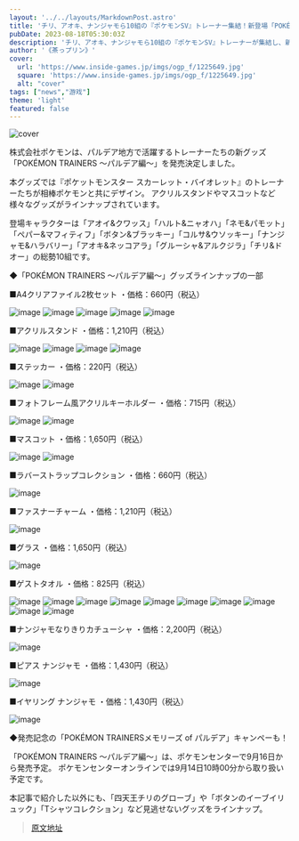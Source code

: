 ```yaml
---
layout: '../../layouts/MarkdownPost.astro'
title: 'チリ、アオキ、ナンジャモら10組の『ポケモンSV』トレーナー集結！新登場「POKÉMON TRAINERS ～パルデア編～」で相棒と仲良くグッズ化'
pubDate: 2023-08-18T05:30:03Z
description: 'チリ、アオキ、ナンジャモら10組の『ポケモンSV』トレーナーが集結し、新登場「POKÉMON TRAINERS ～パルデア編～」で相棒と仲良くグッズ化されることが発表されました。'
author: '《茶っプリン》'
cover:
  url: 'https://www.inside-games.jp/imgs/ogp_f/1225649.jpg'
  square: 'https://www.inside-games.jp/imgs/ogp_f/1225649.jpg'
  alt: "cover"
tags: ["news","游戏"]
theme: 'light'
featured: false
---
```


![cover](https://www.inside-games.jp/imgs/ogp_f/1225649.jpg)

株式会社ポケモンは、パルデア地方で活躍するトレーナーたちの新グッズ「POKÉMON TRAINERS ～パルデア編～」を発売決定しました。

本グッズでは『ポケットモンスター スカーレット・バイオレット』のトレーナーたちが相棒ポケモンと共にデザイン。 アクリルスタンドやマスコットなど様々なグッズがラインナップされています。

登場キャラクターは「アオイ&クワッス」「ハルト&ニャオハ」「ネモ&パモット」「ペパー&マフィティフ」「ボタン&ブラッキー」「コルサ&ウソッキー」「ナンジャモ&ハラバリー」「アオキ&ネッコアラ」「グルーシャ&アルクジラ」「チリ&ドオー」の総勢10組です。

◆「POKÉMON TRAINERS ～パルデア編～」グッズラインナップの一部

■A4クリアファイル2枚セット
・価格：660円（税込）

![image](https://www.inside-games.jp/imgs/zoom/1225580.jpg)
![image](https://www.inside-games.jp/imgs/zoom/1225581.jpg)
![image](https://www.inside-games.jp/imgs/zoom/1225582.jpg)
![image](https://www.inside-games.jp/imgs/zoom/1225583.jpg)
![image](https://www.inside-games.jp/imgs/zoom/1225584.jpg)

■アクリルスタンド
・価格：1,210円（税込）

![image](https://www.inside-games.jp/imgs/zoom/1225659.jpg)
![image](https://www.inside-games.jp/imgs/zoom/1225660.jpg)
![image](https://www.inside-games.jp/imgs/zoom/1225661.jpg)
![image](https://www.inside-games.jp/imgs/zoom/1225650.jpg)

■ステッカー
・価格：220円（税込）

![image](https://www.inside-games.jp/imgs/zoom/1225651.jpg)
![image](https://www.inside-games.jp/imgs/zoom/1225652.jpg)

■フォトフレーム風アクリルキーホルダー
・価格：715円（税込）

![image](https://www.inside-games.jp/imgs/zoom/1225654.jpg)
![image](https://www.inside-games.jp/imgs/zoom/1225655.jpg)

■マスコット
・価格：1,650円（税込）

![image](https://www.inside-games.jp/imgs/zoom/1225656.jpg)
![image](https://www.inside-games.jp/imgs/zoom/1225657.jpg)

■ラバーストラップコレクション
・価格：660円（税込）

![image](https://www.inside-games.jp/imgs/zoom/1225635.jpg)

■ファスナーチャーム
・価格：1,210円（税込）

![image](https://www.inside-games.jp/imgs/zoom/1225653.jpg)

■グラス
・価格：1,650円（税込）

![image](https://www.inside-games.jp/imgs/zoom/1225658.jpg)

■ゲストタオル
・価格：825円（税込）

![image](https://www.inside-games.jp/imgs/zoom/1225595.jpg)
![image](https://www.inside-games.jp/imgs/zoom/1225596.jpg)
![image](https://www.inside-games.jp/imgs/zoom/1225597.jpg)
![image](https://www.inside-games.jp/imgs/zoom/1225598.jpg)
![image](https://www.inside-games.jp/imgs/zoom/1225599.jpg)
![image](https://www.inside-games.jp/imgs/zoom/1225600.jpg)
![image](https://www.inside-games.jp/imgs/zoom/1225601.jpg)
![image](https://www.inside-games.jp/imgs/zoom/1225602.jpg)
![image](https://www.inside-games.jp/imgs/zoom/1225603.jpg)
![image](https://www.inside-games.jp/imgs/zoom/1225604.jpg)

■ナンジャモなりきりカチューシャ
・価格：2,200円（税込）

![image](https://www.inside-games.jp/imgs/zoom/1225644.jpg)

■ピアス ナンジャモ
・価格：1,430円（税込）

![image](https://www.inside-games.jp/imgs/zoom/1225645.jpg)

■イヤリング ナンジャモ
・価格：1,430円（税込）

![image](https://www.inside-games.jp/imgs/zoom/1225646.jpg)

◆発売記念の「POKÉMON TRAINERSメモリーズ of パルデア」キャンペーも！

「POKÉMON TRAINERS ～パルデア編～」は、ポケモンセンターで9月16日から発売予定。 ポケモンセンターオンラインでは9月14日10時00分から取り扱い予定です。

本記事で紹介した以外にも、「四天王チリのグローブ」や「ボタンのイーブイリュック」「Tシャツコレクション」など見逃せないグッズをラインナップ。

>[原文地址](https://www.inside-games.jp/article/2023/08/18/147913.html)  